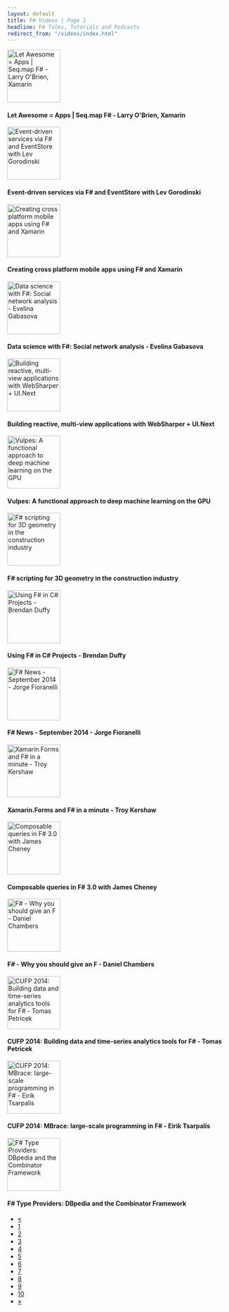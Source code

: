 ```yaml
---
layout: default
title: F# Videos | Page 1
headline: F# Talks, Tutorials and Podcasts
redirect_from: "/videos/index.html"
---
```


<div>
  <div class="row">
    <div class="col-md-4">
      <div style="border: none;">
        <a href="https://www.youtube.com/watch?v=2-v4jdQJ5Wo" class="thumbnail" target="_blank">
          <img src="https://i.ytimg.com/vi_webp/2-v4jdQJ5Wo/mqdefault.webp" alt="Let Awesome = Apps | Seq.map F# - Larry O'Brien, Xamarin" style="height: 120px;" />
        </a>
        <div class="caption">
          <h4>Let Awesome = Apps | Seq.map F# - Larry O'Brien, Xamarin</h4>
        </div>
      </div>
    </div>
    <div class="col-md-4">
      <div style="border: none;">
        <a href="http://vimeo.com/109343720" class="thumbnail" target="_blank">
          <img src="http://i.vimeocdn.com/video/493288141_295x166.jpg" alt="Event-driven services via F# and EventStore with Lev Gorodinski" style="height: 120px;" />
        </a>
        <div class="caption">
          <h4>Event-driven services via F# and EventStore with Lev Gorodinski</h4>
        </div>
      </div>
    </div>
    <div class="col-md-4">
      <div style="border: none;">
        <a href="https://www.youtube.com/watch?v=HstHmLM-aEQ" class="thumbnail" target="_blank">
          <img src="https://i.ytimg.com/vi_webp/HstHmLM-aEQ/mqdefault.webp" alt="Creating cross platform mobile apps using F# and Xamarin" style="height: 120px;" />
        </a>
        <div class="caption">
          <h4>Creating cross platform mobile apps using F# and Xamarin</h4>
        </div>
      </div>
    </div>
  </div>
  <div class="row">
    <div class="col-md-4">
      <div style="border: none;">
        <a href="https://skillsmatter.com/skillscasts/5672-data-science-with-fsharp-social-network-analysis-evelina-gabasova" class="thumbnail" target="_blank">
          <img src="https://skillsmatter.com/assets/logo_proper-b6f0b7c4b2a97a5db191ae7cb0c75dd7.png" alt="Data science with F#: Social network analysis - Evelina Gabasova" style="height: 120px;" />
        </a>
        <div class="caption">
          <h4>Data science with F#: Social network analysis - Evelina Gabasova</h4>
        </div>
      </div>
    </div>
    <div class="col-md-4">
      <div style="border: none;">
        <a href="https://www.youtube.com/watch?v=nuDYI70VtuI" class="thumbnail" target="_blank">
          <img src="https://i.ytimg.com/vi/nuDYI70VtuI/mqdefault.jpg" alt="Building reactive, multi-view applications with WebSharper + UI.Next" style="height: 120px;" />
        </a>
        <div class="caption">
          <h4>Building reactive, multi-view applications with WebSharper + UI.Next</h4>
        </div>
      </div>
    </div>
    <div class="col-md-4">
      <div style="border: none;">
        <a href="https://www.youtube.com/watch?v=_IFJ4eCBvRo" class="thumbnail" target="_blank">
          <img src="https://i.ytimg.com/vi/_IFJ4eCBvRo/mqdefault.jpg" alt="Vulpes: A functional approach to deep machine learning on the GPU" style="height: 120px;" />
        </a>
        <div class="caption">
          <h4>Vulpes: A functional approach to deep machine learning on the GPU</h4>
        </div>
      </div>
    </div>
  </div>
  <div class="row">
    <div class="col-md-4">
      <div style="border: none;">
        <a href="https://skillsmatter.com/skillscasts/5737-f-scripting-for-3d-geometry-in-the-construction-industry" class="thumbnail" target="_blank">
          <img src="https://skillsmatter.com/assets/logo_proper-b6f0b7c4b2a97a5db191ae7cb0c75dd7.png" alt="F# scripting for 3D geometry in the construction industry" style="height: 120px;" />
        </a>
        <div class="caption">
          <h4>F# scripting for 3D geometry in the construction industry</h4>
        </div>
      </div>
    </div>
    <div class="col-md-4">
      <div style="border: none;">
        <a href="https://www.youtube.com/watch?v=oyckoyehzFQ" class="thumbnail" target="_blank">
          <img src="https://i.ytimg.com/vi/oyckoyehzFQ/mqdefault.jpg" alt="Using F# in C# Projects - Brendan Duffy" style="height: 120px;" />
        </a>
        <div class="caption">
          <h4>Using F# in C# Projects - Brendan Duffy</h4>
        </div>
      </div>
    </div>
    <div class="col-md-4">
      <div style="border: none;">
        <a href="https://www.youtube.com/watch?v=xyoBb9d7ygg" class="thumbnail" target="_blank">
          <img src="https://i.ytimg.com/vi/xyoBb9d7ygg/mqdefault.jpg" alt="F# News - September 2014 - Jorge Fioranelli" style="height: 120px;" />
        </a>
        <div class="caption">
          <h4>F# News - September 2014 - Jorge Fioranelli</h4>
        </div>
      </div>
    </div>
  </div>
  <div class="row">
    <div class="col-md-4">
      <div style="border: none;">
        <a href="https://www.youtube.com/watch?v=h39eb_UzNlg" class="thumbnail" target="_blank">
          <img src="https://i.ytimg.com/vi/h39eb_UzNlg/mqdefault.jpg" alt="Xamarin.Forms and F# in a minute - Troy Kershaw" style="height: 120px;" />
        </a>
        <div class="caption">
          <h4>Xamarin.Forms and F# in a minute - Troy Kershaw</h4>
        </div>
      </div>
    </div>
    <div class="col-md-4">
      <div style="border: none;">
        <a href="https://skillsmatter.com/skillscasts/5736-composable-queries-in-f-3-0-with-james-cheney" class="thumbnail" target="_blank">
          <img src="https://skillsmatter.com/assets/logo_proper-b6f0b7c4b2a97a5db191ae7cb0c75dd7.png" alt="Composable queries in F# 3.0 with James Cheney" style="height: 120px;" />
        </a>
        <div class="caption">
          <h4>Composable queries in F# 3.0 with James Cheney</h4>
        </div>
      </div>
    </div>
    <div class="col-md-4">
      <div style="border: none;">
        <a href="https://www.youtube.com/watch?v=kKkFabSzZvU" class="thumbnail" target="_blank">
          <img src="https://i.ytimg.com/vi/kKkFabSzZvU/mqdefault.jpg" alt="F# - Why you should give an F - Daniel Chambers" style="height: 120px;" />
        </a>
        <div class="caption">
          <h4>F# - Why you should give an F - Daniel Chambers</h4>
        </div>
      </div>
    </div>
  </div>
  <div class="row">
    <div class="col-md-4">
      <div style="border: none;">
        <a href="https://www.youtube.com/watch?v=BkA8rxkOMoU" class="thumbnail" target="_blank">
          <img src="https://i.ytimg.com/vi/BkA8rxkOMoU/mqdefault.jpg" alt="CUFP 2014: Building data and time-series analytics tools for F# - Tomas Petricek" style="height: 120px;" />
        </a>
        <div class="caption">
          <h4>CUFP 2014: Building data and time-series analytics tools for F# - Tomas Petricek</h4>
        </div>
      </div>
    </div>
    <div class="col-md-4">
      <div style="border: none;">
        <a href="https://www.youtube.com/watch?v=hP3NkOVNxFE" class="thumbnail" target="_blank">
          <img src="https://i.ytimg.com/vi/hP3NkOVNxFE/mqdefault.jpg" alt="CUFP 2014: MBrace: large-scale programming in F# - Eirik Tsarpalis" style="height: 120px;" />
        </a>
        <div class="caption">
          <h4>CUFP 2014: MBrace: large-scale programming in F# - Eirik Tsarpalis</h4>
        </div>
      </div>
    </div>
    <div class="col-md-4">
      <div style="border: none;">
        <a href="http://research.microsoft.com/apps/video/default.aspx?id=230432" class="thumbnail" target="_blank">
          <img src="http://msrvideo.vo.msecnd.net/rmcvideos/230432/sl/000001.jpg" alt="F# Type Providers: DBpedia and the Combinator Framework" style="height: 120px;" />
        </a>
        <div class="caption">
          <h4>F# Type Providers: DBpedia and the Combinator Framework</h4>
        </div>
      </div>
    </div>
  </div>
  <ul class="pagination">
    <li class="disabled">
      <a href="#">«</a>
    </li>
    <li class="active">
      <a href="1">1</a>
    </li>
    <li>
      <a href="2">2</a>
    </li>
    <li>
      <a href="3">3</a>
    </li>
    <li>
      <a href="4">4</a>
    </li>
    <li>
      <a href="5">5</a>
    </li>
    <li>
      <a href="6">6</a>
    </li>
    <li>
      <a href="7">7</a>
    </li>
    <li>
      <a href="8">8</a>
    </li>
    <li>
      <a href="9">9</a>
    </li>
    <li>
      <a href="10">10</a>
    </li>
    <li>
      <a href="2">»</a>
    </li>
  </ul>
</div>
